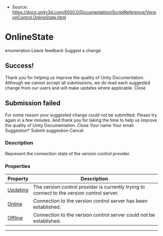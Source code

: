 * Source: https://docs.unity3d.com/6000.0/Documentation/ScriptReference/VersionControl.OnlineState.html

# OnlineState
enumeration
Leave feedback
Suggest a change
## Success!
Thank you for helping us improve the quality of Unity Documentation. Although we cannot accept all submissions, we do read each suggested change from our users and will make updates where applicable.
Close
## Submission failed
For some reason your suggested change could not be submitted. Please <a>try again</a> in a few minutes. And thank you for taking the time to help us improve the quality of Unity Documentation.
Close
Your name Your email Suggestion* Submit suggestion
Cancel
### Description
Represent the connection state of the version control provider.
### Properties
Property | Description  
---|---  
[Updating](https://docs.unity3d.com/6000.0/Documentation/ScriptReference/VersionControl.OnlineState.Updating.html) | The version control provider is currently trying to connect to the version control server.  
[Online](https://docs.unity3d.com/6000.0/Documentation/ScriptReference/VersionControl.OnlineState.Online.html) | Connection to the version control server has been established.  
[Offline](https://docs.unity3d.com/6000.0/Documentation/ScriptReference/VersionControl.OnlineState.Offline.html) | Connection to the version control server could not be established.  
* * *
